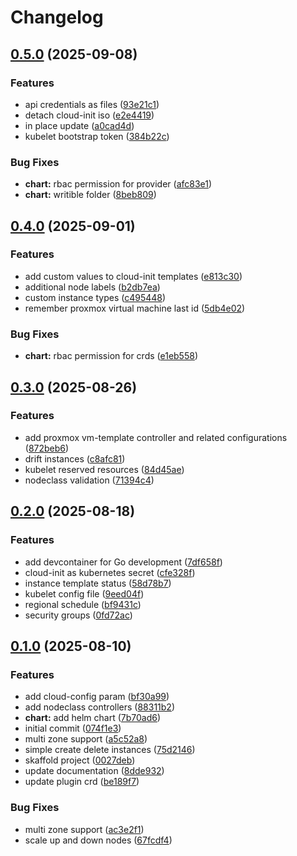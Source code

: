 # Changelog

## [0.5.0](https://github.com/sergelogvinov/karpenter-provider-proxmox/compare/v0.4.0...v0.5.0) (2025-09-08)


### Features

* api credentials as files ([93e21c1](https://github.com/sergelogvinov/karpenter-provider-proxmox/commit/93e21c12d7ccdaf5b546aad408592351435e79dc))
* detach cloud-init iso ([e2e4419](https://github.com/sergelogvinov/karpenter-provider-proxmox/commit/e2e441917610ac56ad84caffd39ffc0441d88fdc))
* in place update ([a0cad4d](https://github.com/sergelogvinov/karpenter-provider-proxmox/commit/a0cad4da3efc4792fbca3a9ee159c03e41ca30cd))
* kubelet bootstrap token ([384b22c](https://github.com/sergelogvinov/karpenter-provider-proxmox/commit/384b22c71cf357b1e0e9e331143c146dcce3a3f4))


### Bug Fixes

* **chart:** rbac permission for provider ([afc83e1](https://github.com/sergelogvinov/karpenter-provider-proxmox/commit/afc83e1c247aec263b007caf6e7b2fe0f66458e8))
* **chart:** writible folder ([8beb809](https://github.com/sergelogvinov/karpenter-provider-proxmox/commit/8beb809bb9b24d5da1e3223d8e678402d082491f))

## [0.4.0](https://github.com/sergelogvinov/karpenter-provider-proxmox/compare/v0.3.0...v0.4.0) (2025-09-01)


### Features

* add custom values to cloud-init templates ([e813c30](https://github.com/sergelogvinov/karpenter-provider-proxmox/commit/e813c300a10b31d73026cf8bd05b1dc679552994))
* additional node labels ([b2db7ea](https://github.com/sergelogvinov/karpenter-provider-proxmox/commit/b2db7ea69f912e438f89dc5c73b66d8ed08859cc))
* custom instance types ([c495448](https://github.com/sergelogvinov/karpenter-provider-proxmox/commit/c495448d03e35e29bcb00984bba2587b8f7f7d9b))
* remember proxmox virtual machine last id ([5db4e02](https://github.com/sergelogvinov/karpenter-provider-proxmox/commit/5db4e02d073dbb423b855832d0642a24ebd0da14))


### Bug Fixes

* **chart:** rbac permission for crds ([e1eb558](https://github.com/sergelogvinov/karpenter-provider-proxmox/commit/e1eb558b9e68826c11c02de8d9944a419d19388c))

## [0.3.0](https://github.com/sergelogvinov/karpenter-provider-proxmox/compare/v0.2.0...v0.3.0) (2025-08-26)


### Features

* add proxmox vm-template controller and related configurations ([872beb6](https://github.com/sergelogvinov/karpenter-provider-proxmox/commit/872beb6a1f030057dc42c4f7a6684be53f008cb2))
* drift instances ([c8afc81](https://github.com/sergelogvinov/karpenter-provider-proxmox/commit/c8afc818451771dde74f4f4c947b04ba046a2952))
* kubelet reserved resources ([84d45ae](https://github.com/sergelogvinov/karpenter-provider-proxmox/commit/84d45aef7f0c769a1b969d5fe0ae06b8fd3d8f68))
* nodeclass validation ([71394c4](https://github.com/sergelogvinov/karpenter-provider-proxmox/commit/71394c4c9752dda34dcf603b8b7484faf47d9f7d))

## [0.2.0](https://github.com/sergelogvinov/karpenter-provider-proxmox/compare/v0.1.0...v0.2.0) (2025-08-18)


### Features

* add devcontainer for Go development ([7df658f](https://github.com/sergelogvinov/karpenter-provider-proxmox/commit/7df658f3e2b1744aeaf2cc6d09b88b470d83a18a))
* cloud-init as kubernetes secret ([cfe328f](https://github.com/sergelogvinov/karpenter-provider-proxmox/commit/cfe328f600388aaab4e80e1fd8bb0ceef14f78fc))
* instance template status ([58d78b7](https://github.com/sergelogvinov/karpenter-provider-proxmox/commit/58d78b7c69e48553baffdd589c94ae9c147bc834))
* kubelet config file ([9eed04f](https://github.com/sergelogvinov/karpenter-provider-proxmox/commit/9eed04f36e1c2fee48bffa8c3671cb00504ffa20))
* regional schedule ([bf9431c](https://github.com/sergelogvinov/karpenter-provider-proxmox/commit/bf9431c2fbc9cad38e10274e2d944b3ff59d06ab))
* security groups ([0fd72ac](https://github.com/sergelogvinov/karpenter-provider-proxmox/commit/0fd72ac4742c41561ec3cc9a9089c7f944ed3daf))

## [0.1.0](https://github.com/sergelogvinov/karpenter-provider-proxmox/compare/v0.0.1...v0.1.0) (2025-08-10)


### Features

* add cloud-config param ([bf30a99](https://github.com/sergelogvinov/karpenter-provider-proxmox/commit/bf30a991902031ee194579b47b4f2d49aa71b9ae))
* add nodeclass controllers ([88311b2](https://github.com/sergelogvinov/karpenter-provider-proxmox/commit/88311b2d0989f8f87a1abb48550b2dfa0bb265fa))
* **chart:** add helm chart ([7b70ad6](https://github.com/sergelogvinov/karpenter-provider-proxmox/commit/7b70ad613cb39d4a932259960259a51076ad8caf))
* initial commit ([074f1e3](https://github.com/sergelogvinov/karpenter-provider-proxmox/commit/074f1e3185ac4fb40cb6127d7d8340e04c6682dd))
* multi zone support ([a5c52a8](https://github.com/sergelogvinov/karpenter-provider-proxmox/commit/a5c52a868a10c146d1e77a0386b9918358a89aa0))
* simple create delete instances ([75d2146](https://github.com/sergelogvinov/karpenter-provider-proxmox/commit/75d214662e1d358afd07f91980f4816d4dd17b57))
* skaffold project ([0027deb](https://github.com/sergelogvinov/karpenter-provider-proxmox/commit/0027deba1cbeda45c024f13996acd297c18223fc))
* update documentation ([8dde932](https://github.com/sergelogvinov/karpenter-provider-proxmox/commit/8dde93208569cb15d787c8892cd3a80f53067214))
* update plugin crd ([be189f7](https://github.com/sergelogvinov/karpenter-provider-proxmox/commit/be189f73a92fb50f5eb6f823e676d18e054614a6))


### Bug Fixes

* multi zone support ([ac3e2f1](https://github.com/sergelogvinov/karpenter-provider-proxmox/commit/ac3e2f17b00a803c78af1e82af788cce9d9ad007))
* scale up and down nodes ([67fcdf4](https://github.com/sergelogvinov/karpenter-provider-proxmox/commit/67fcdf4d0d589c6126b775cba4095730026bc3e9))
